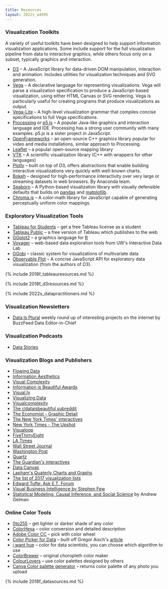 ```yaml
---
title: Resources
layout: 2022s_w4995
---
```


### Visualization Toolkits

A variety of useful toolkits have been designed to help support information visualization applications. Some include support for the full visualization pipeline from data to interactive graphics, while others focus only on a subset, typically graphics and interaction.

-   [D3](http://mbostock.github.com/d3) – A JavaScript library for data-driven DOM manipulation, interaction and animation. Includes utilities for visualization techniques and SVG generation.
-   [Vega](http://vega.github.io/vega) – A declarative language for representing visualizations. Vega will parse a visualization specification to produce a JavaScript-based visualization, using either HTML Canvas or SVG rendering. Vega is particularly useful for creating programs that produce visualizations as output.
-   [Vega-Lite](http://vega.github.io/vega-lite) – A high-level visualization grammar that compiles concise specifications to full Vega specifications.
-   [Processing](http://processing.org/) or [p5.js](http://p5js.org/) – A popular Java-like graphics and interaction language and IDE. Processing has a strong user community with many examples. p5.js is a sister project in JavaScript.
-   [OpenFrameworks](https://openframeworks.cc/) – an open-source C++ graphics library popular for video and media installations, similar approach to Processing.
-   [Leaflet](http://leafletjs.com/) – a popular open-source mapping library
-   [VTK](http://www.vtk.org/) – A scientific visualization library (C++ with wrappers for other languages)
-   [Plotly](https://plot.ly/) – built on top of D3, offers abstractions that enable building interactive visualizations very quickly with well-known charts.
-   [Bokeh](https://bokeh.pydata.org/en/latest/) – designed for high-performance interactivity over very large or streaming datasets in web browsers. By Anaconda team.
-   [Seaborn](https://seaborn.pydata.org) – A Python-based visualization library with visually defensible defaults that builds on [pandas](https://pandas.pydata.org) and [matplotlib](https://matplotlib.org).
-   [Chroma.js](https://vis4.net/chromajs/) – A color-math library for JavaScript capable of generating perceptually uniform color mappings.

### Exploratory Visualization Tools

-   [Tableau for Students](http://www.tableausoftware.com/student/) – get a free Tableau license as a student
-   [Tableau Public](http://www.tableausoftware.com/public/) – a free version of Tableau which publishes to the web
-   [GGplot2](http://had.co.nz/ggplot2/) – a graphics language for [R](http://www.r-project.org/)
-   [Voyager](http://vega.github.io/voyager2) – web-based data exploration tools from UW's Interactive Data Lab
-   [GGobi](http://www.ggobi.org/) – classic system for visualizations of multivariate data
-   [Observable Plot](https://github.com/observablehq/plot) – A concise JavaScript API for exploratory data visualization (from the authors of D3).

{% include 2018f_tableauresources.md %}

{% include 2018f_d3resources.md %}

{% include 2022s_datapractitioners.md %}

### Visualization Newsletters

- [Data Is Plural](https://tinyletter.com/data-is-plural/) weekly round up of interesting projects on the internet by BuzzFeed Data Editor-in-Chief

### Visualization Podcasts

- [Data Stories](http://datastori.es/)

### Visualization Blogs and Publishers

-   [Flowing Data](http://flowingdata.com/)
-   [Information Aesthetics](http://infosthetics.com/)
-   [Visual Complexity](http://www.visualcomplexity.com/vc/)
-   [Information is Beautiful Awards](https://www.informationisbeautifulawards.com/)
-   [Visual.ly](http://blog.visual.ly/)
-   [Visualizing Data](http://www.visualisingdata.com/)
-   [Visualcomplexity](http://visualcomplexity.com/)
-   [The r/dataisbeautiful subreddit](https://www.reddit.com/r/dataisbeautiful/)
-   [The Economist - Graphic Detail](http://www.economist.com/blogs/graphicdetail)
-   [The New York Times' interactives](https://www.nytimes.com/interactive/2016/12/28/us/year-in-interactive-graphics.html)
-   [New York Times - The Upshot](http://www.nytimes.com/upshot/)
-   [Visualoop](http://visualoop.com/)
-   [FiveThirtyEight](https://fivethirtyeight.com/features/the-52-best-and-weirdest-charts-we-made-in-2016/)
-   [LA Times](http://www.latimes.com/visuals/graphics/)
-   [Wall Street Journal](http://graphics.wsj.com/wsj-interactives-2014/)
-   [Washington Post](https://twitter.com/PostGraphics)
-   [Quartz](http://qz.com/318339/all-of-the-charts-we-made-in-2014/)
-   [The Guardian's interactives](https://www.theguardian.com/interactive)
-   [Data Canvas](http://map.datacanvas.org/#)
-   [Lapham's Quaterly Charts and Graphs](http://www.laphamsquarterly.org/archive/charts-graphs)
-   [The list of 2017 visualization lists](http://www.maartenlambrechts.com/2017/12/28/the-list-of-2017-visualization-lists.html)
-   [Edward Tufte: Ask E.T. Forum](http://www.edwardtufte.com/bboard/q-and-a?topic_id=1)
-   [Visual Business Intelligence by Stephen Few](http://www.perceptualedge.com/blog/)
-   [Statistical Modeling, Causal Inference, and Social Science](http://andrewgelman.com/) by Andrew Gelman

### Online Color Tools

-   [0to255](http://www.0to255.com/) – get lighter or darker shade of any color
-   [ColorHexa](http://www.colorhexa.com/) – color conversion and detailed description
-   [Adobe Color CC](https://color.adobe.com/) – pick with color wheel
-   [Color Picker for Data](http://tristen.ca/hcl-picker/#/hlc/6/1/15534C/E2E062) – built off Gregor Aisch's [article](http://vis4.net/blog/posts/avoid-equidistant-hsv-colors)
-   [i want hue](http://tools.medialab.sciences-po.fr/iwanthue/) – color for data scientists, you can choose which algorithm to use
-   [ColorBrewer](http://colorbrewer2.org/#type=sequential&scheme=BuGn&n=3) – original choropleth color maker
-   [ColourLovers](http://www.colourlovers.com/) – use color palettes designed by others
-   [Canva Color palette generator](https://www.canva.com/color-palette/) – returns color palette of any photo you upload

{% include 2018f_datasources.md %}

